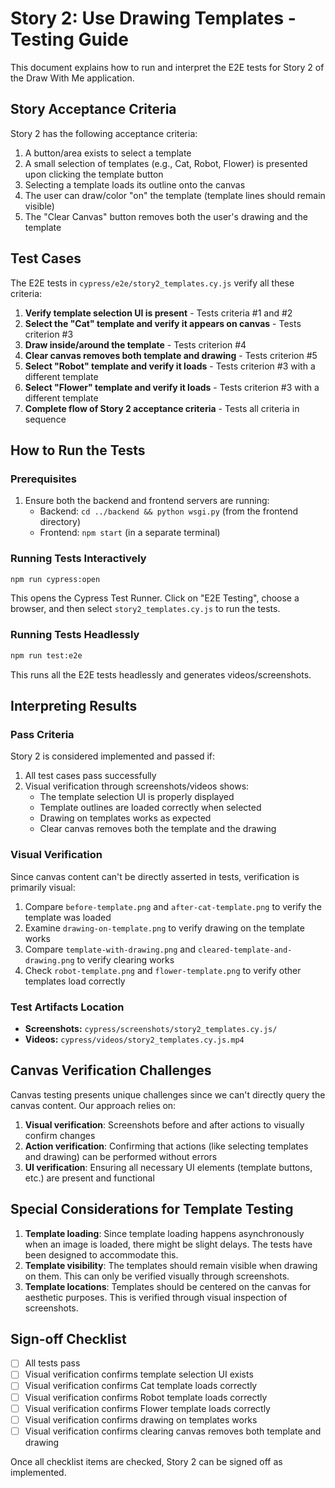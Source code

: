 # Story 2: Use Drawing Templates - Testing Guide

This document explains how to run and interpret the E2E tests for Story 2 of the Draw With Me application.

## Story Acceptance Criteria

Story 2 has the following acceptance criteria:

1. A button/area exists to select a template
2. A small selection of templates (e.g., Cat, Robot, Flower) is presented upon clicking the template button
3. Selecting a template loads its outline onto the canvas
4. The user can draw/color "on" the template (template lines should remain visible)
5. The "Clear Canvas" button removes both the user's drawing and the template

## Test Cases

The E2E tests in `cypress/e2e/story2_templates.cy.js` verify all these criteria:

1. **Verify template selection UI is present** - Tests criteria #1 and #2
2. **Select the "Cat" template and verify it appears on canvas** - Tests criterion #3
3. **Draw inside/around the template** - Tests criterion #4
4. **Clear canvas removes both template and drawing** - Tests criterion #5
5. **Select "Robot" template and verify it loads** - Tests criterion #3 with a different template
6. **Select "Flower" template and verify it loads** - Tests criterion #3 with a different template
7. **Complete flow of Story 2 acceptance criteria** - Tests all criteria in sequence

## How to Run the Tests

### Prerequisites
1. Ensure both the backend and frontend servers are running:
   - Backend: `cd ../backend && python wsgi.py` (from the frontend directory)
   - Frontend: `npm start` (in a separate terminal)

### Running Tests Interactively
```bash
npm run cypress:open
```
This opens the Cypress Test Runner. Click on "E2E Testing", choose a browser, and then select `story2_templates.cy.js` to run the tests.

### Running Tests Headlessly
```bash
npm run test:e2e
```
This runs all the E2E tests headlessly and generates videos/screenshots.

## Interpreting Results

### Pass Criteria
Story 2 is considered implemented and passed if:

1. All test cases pass successfully
2. Visual verification through screenshots/videos shows:
   - The template selection UI is properly displayed
   - Template outlines are loaded correctly when selected
   - Drawing on templates works as expected
   - Clear canvas removes both the template and the drawing

### Visual Verification
Since canvas content can't be directly asserted in tests, verification is primarily visual:

1. Compare `before-template.png` and `after-cat-template.png` to verify the template was loaded
2. Examine `drawing-on-template.png` to verify drawing on the template works
3. Compare `template-with-drawing.png` and `cleared-template-and-drawing.png` to verify clearing works
4. Check `robot-template.png` and `flower-template.png` to verify other templates load correctly

### Test Artifacts Location
- **Screenshots:** `cypress/screenshots/story2_templates.cy.js/`
- **Videos:** `cypress/videos/story2_templates.cy.js.mp4`

## Canvas Verification Challenges

Canvas testing presents unique challenges since we can't directly query the canvas content. Our approach relies on:

1. **Visual verification**: Screenshots before and after actions to visually confirm changes
2. **Action verification**: Confirming that actions (like selecting templates and drawing) can be performed without errors
3. **UI verification**: Ensuring all necessary UI elements (template buttons, etc.) are present and functional

## Special Considerations for Template Testing

1. **Template loading**: Since template loading happens asynchronously when an image is loaded, there might be slight delays. The tests have been designed to accommodate this.
2. **Template visibility**: The templates should remain visible when drawing on them. This can only be verified visually through screenshots.
3. **Template locations**: Templates should be centered on the canvas for aesthetic purposes. This is verified through visual inspection of screenshots.

## Sign-off Checklist

- [ ] All tests pass
- [ ] Visual verification confirms template selection UI exists
- [ ] Visual verification confirms Cat template loads correctly
- [ ] Visual verification confirms Robot template loads correctly
- [ ] Visual verification confirms Flower template loads correctly
- [ ] Visual verification confirms drawing on templates works
- [ ] Visual verification confirms clearing canvas removes both template and drawing

Once all checklist items are checked, Story 2 can be signed off as implemented. 
